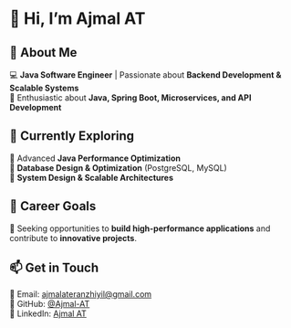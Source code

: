 # 👋 Hi, I’m **Ajmal AT**  

## 👀 About Me  
💻 **Java Software Engineer** | Passionate about **Backend Development & Scalable Systems**  
🚀 Enthusiastic about **Java, Spring Boot, Microservices, and API Development**  

## 🌱 Currently Exploring  
🔹 Advanced **Java Performance Optimization**  
🔹 **Database Design & Optimization** (PostgreSQL, MySQL)  
🔹 **System Design & Scalable Architectures**  

## 💼 Career Goals  
🎯 Seeking opportunities to **build high-performance applications** and contribute to **innovative projects**.  

## 📫 Get in Touch  
📧 Email: [ajmalateranzhiyil@gmail.com](mailto:ajmalateranzhiyil@gmail.com)  
🔗 GitHub: [@Ajmal-AT](https://github.com/Ajmal-AT)  
🔗 LinkedIn: [Ajmal AT](https://www.linkedin.com/in/ajmal-at/)  
